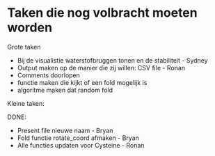 # Taken die nog volbracht moeten worden

Grote taken


- Bij de visualistie waterstofbruggen tonen en de stabiliteit - Sydney
- Output maken op de manier die zij willen: CSV file - Ronan
- Comments doorlopen
- functie maken die kijkt of een fold mogelijk is
- algoritme maken dat random fold

Kleine taken:

DONE:
- Present file nieuwe naam - Bryan
- Fold functie rotate_coord afmaken - Bryan
- Alle functies updaten voor Cysteine - Ronan
